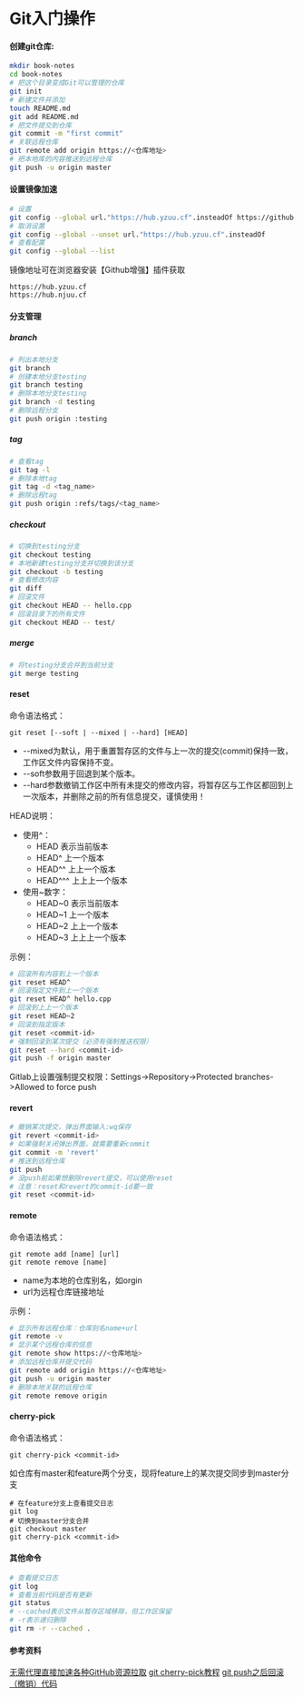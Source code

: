# Git入门操作

#### 创建git仓库:
```bash
mkdir book-notes
cd book-notes
# 把这个目录变成Git可以管理的仓库
git init
# 新建文件并添加
touch README.md
git add README.md
# 把文件提交到仓库
git commit -m "first commit"
# 关联远程仓库
git remote add origin https://<仓库地址>
# 把本地库的内容推送到远程仓库
git push -u origin master
```

#### 设置镜像加速
```bash
# 设置
git config --global url."https://hub.yzuu.cf".insteadOf https://github.com
# 取消设置
git config --global --unset url."https://hub.yzuu.cf".insteadOf
# 查看配置
git config --global --list
```

镜像地址可在浏览器安装【Github增强】插件获取
```
https://hub.yzuu.cf
https://hub.njuu.cf
```

#### 分支管理

##### branch

```bash
# 列出本地分支
git branch
# 创建本地分支testing
git branch testing
# 删除本地分支testing
git branch -d testing
# 删除远程分支
git push origin :testing
```

##### tag

```bash
# 查看tag
git tag -l
# 删除本地tag
git tag -d <tag_name>
# 删除远程tag
git push origin :refs/tags/<tag_name>
```

##### checkout

```bash
# 切换到testing分支
git checkout testing
# 本地新建testing分支并切换到该分支
git checkout -b testing
# 查看修改内容
git diff
# 回滚文件
git checkout HEAD -- hello.cpp
# 回滚目录下的所有文件
git checkout HEAD -- test/
```

##### merge

```bash
# 将testing分支合并到当前分支
git merge testing
```

#### reset

命令语法格式：

```
git reset [--soft | --mixed | --hard] [HEAD]
```

- --mixed为默认，用于重置暂存区的文件与上一次的提交(commit)保持一致，工作区文件内容保持不变。
- --soft参数用于回退到某个版本。
- --hard参数撤销工作区中所有未提交的修改内容，将暂存区与工作区都回到上一次版本，并删除之前的所有信息提交，谨慎使用！

HEAD说明：

- 使用^：
  - HEAD 表示当前版本
  - HEAD^ 上一个版本
  - HEAD^^ 上上一个版本
  - HEAD^^^ 上上上一个版本
- 使用~数字：
  - HEAD~0 表示当前版本
  - HEAD~1 上一个版本
  - HEAD~2 上上一个版本
  - HEAD~3 上上上一个版本

示例：

```bash
# 回滚所有内容到上一个版本
git reset HEAD^
# 回滚指定文件到上一个版本
git reset HEAD^ hello.cpp
# 回滚到上上一个版本
git reset HEAD~2
# 回滚到指定版本
git reset <commit-id>
# 强制回滚到某次提交（必须有强制推送权限）
git reset --hard <commit-id>
git push -f origin master
```

Gitlab上设置强制提交权限：Settings->Repository->Protected branches->Allowed to force push

#### revert

```bash
# 撤销某次提交，弹出界面输入:wq保存
git revert <commit-id>
# 如果强制关闭弹出界面，就需要重新commit
git commit -m 'revert'
# 推送到远程仓库
git push
# 没push前如果想删除revert提交，可以使用reset
# 注意：reset和revert的commit-id要一致
git reset <commit-id>
```

#### remote

命令语法格式：
```
git remote add [name] [url]
git remote remove [name]
```
- name为本地的仓库别名，如orgin
- url为远程仓库链接地址

示例：
```bash
# 显示所有远程仓库：仓库别名name+url
git remote -v
# 显示某个远程仓库的信息
git remote show https://<仓库地址>
# 添加远程仓库并提交代码
git remote add origin https://<仓库地址>
git push -u origin master
# 删除本地关联的远程仓库
git remote remove origin
```

#### cherry-pick

命令语法格式：
```
git cherry-pick <commit-id>
```

如仓库有master和feature两个分支，现将feature上的某次提交同步到master分支
```
# 在feature分支上查看提交日志
git log
# 切换到master分支合并
git checkout master
git cherry-pick <commit-id>
```

#### 其他命令

```bash
# 查看提交日志
git log
# 查看当前代码是否有更新
git status
# --cached表示文件从暂存区域移除，但工作区保留
# -r表示递归删除
git rm -r --cached .
```

#### 参考资料

[无需代理直接加速各种GitHub资源拉取](https://zhuanlan.zhihu.com/p/463954956)
[git cherry-pick教程](https://ruanyifeng.com/blog/2020/04/git-cherry-pick.html)
[git push之后回滚（撤销）代码](https://blog.csdn.net/qq_36460164/article/details/79857431)
